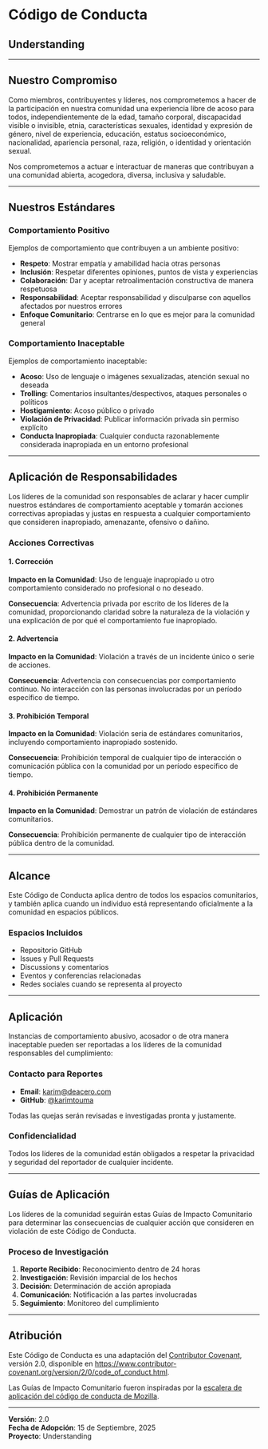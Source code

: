 # Código de Conducta
## Understanding

---

## Nuestro Compromiso

Como miembros, contribuyentes y líderes, nos comprometemos a hacer de la participación en nuestra comunidad una experiencia libre de acoso para todos, independientemente de la edad, tamaño corporal, discapacidad visible o invisible, etnia, características sexuales, identidad y expresión de género, nivel de experiencia, educación, estatus socioeconómico, nacionalidad, apariencia personal, raza, religión, o identidad y orientación sexual.

Nos comprometemos a actuar e interactuar de maneras que contribuyan a una comunidad abierta, acogedora, diversa, inclusiva y saludable.

---

## Nuestros Estándares

### Comportamiento Positivo

Ejemplos de comportamiento que contribuyen a un ambiente positivo:
- **Respeto**: Mostrar empatía y amabilidad hacia otras personas
- **Inclusión**: Respetar diferentes opiniones, puntos de vista y experiencias
- **Colaboración**: Dar y aceptar retroalimentación constructiva de manera respetuosa
- **Responsabilidad**: Aceptar responsabilidad y disculparse con aquellos afectados por nuestros errores
- **Enfoque Comunitario**: Centrarse en lo que es mejor para la comunidad general

### Comportamiento Inaceptable

Ejemplos de comportamiento inaceptable:
- **Acoso**: Uso de lenguaje o imágenes sexualizadas, atención sexual no deseada
- **Trolling**: Comentarios insultantes/despectivos, ataques personales o políticos
- **Hostigamiento**: Acoso público o privado
- **Violación de Privacidad**: Publicar información privada sin permiso explícito
- **Conducta Inapropiada**: Cualquier conducta razonablemente considerada inapropiada en un entorno profesional

---

## Aplicación de Responsabilidades

Los líderes de la comunidad son responsables de aclarar y hacer cumplir nuestros estándares de comportamiento aceptable y tomarán acciones correctivas apropiadas y justas en respuesta a cualquier comportamiento que consideren inapropiado, amenazante, ofensivo o dañino.

### Acciones Correctivas

#### 1. Corrección
**Impacto en la Comunidad**: Uso de lenguaje inapropiado u otro comportamiento considerado no profesional o no deseado.

**Consecuencia**: Advertencia privada por escrito de los líderes de la comunidad, proporcionando claridad sobre la naturaleza de la violación y una explicación de por qué el comportamiento fue inapropiado.

#### 2. Advertencia
**Impacto en la Comunidad**: Violación a través de un incidente único o serie de acciones.

**Consecuencia**: Advertencia con consecuencias por comportamiento continuo. No interacción con las personas involucradas por un período específico de tiempo.

#### 3. Prohibición Temporal
**Impacto en la Comunidad**: Violación seria de estándares comunitarios, incluyendo comportamiento inapropiado sostenido.

**Consecuencia**: Prohibición temporal de cualquier tipo de interacción o comunicación pública con la comunidad por un período específico de tiempo.

#### 4. Prohibición Permanente
**Impacto en la Comunidad**: Demostrar un patrón de violación de estándares comunitarios.

**Consecuencia**: Prohibición permanente de cualquier tipo de interacción pública dentro de la comunidad.

---

## Alcance

Este Código de Conducta aplica dentro de todos los espacios comunitarios, y también aplica cuando un individuo está representando oficialmente a la comunidad en espacios públicos.

### Espacios Incluidos
- Repositorio GitHub
- Issues y Pull Requests
- Discussions y comentarios
- Eventos y conferencias relacionadas
- Redes sociales cuando se representa al proyecto

---

## Aplicación

Instancias de comportamiento abusivo, acosador o de otra manera inaceptable pueden ser reportadas a los líderes de la comunidad responsables del cumplimiento:

### Contacto para Reportes
- **Email**: karim@deacero.com
- **GitHub**: [@karimtouma](https://github.com/karimtouma)

Todas las quejas serán revisadas e investigadas pronta y justamente.

### Confidencialidad
Todos los líderes de la comunidad están obligados a respetar la privacidad y seguridad del reportador de cualquier incidente.

---

## Guías de Aplicación

Los líderes de la comunidad seguirán estas Guías de Impacto Comunitario para determinar las consecuencias de cualquier acción que consideren en violación de este Código de Conducta.

### Proceso de Investigación
1. **Reporte Recibido**: Reconocimiento dentro de 24 horas
2. **Investigación**: Revisión imparcial de los hechos
3. **Decisión**: Determinación de acción apropiada
4. **Comunicación**: Notificación a las partes involucradas
5. **Seguimiento**: Monitoreo del cumplimiento

---

## Atribución

Este Código de Conducta es una adaptación del [Contributor Covenant](https://www.contributor-covenant.org), versión 2.0, disponible en https://www.contributor-covenant.org/version/2/0/code_of_conduct.html.

Las Guías de Impacto Comunitario fueron inspiradas por la [escalera de aplicación del código de conducta de Mozilla](https://github.com/mozilla/diversity).

---

**Versión**: 2.0  
**Fecha de Adopción**: 15 de Septiembre, 2025  
**Proyecto**: Understanding
